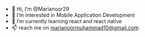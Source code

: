 - 👋 Hi, I’m @Marianoor29
- 👀 I’m interested in Mobile Application Development
- 🌱 I’m currently learning react and react native
- 📫 reach me on marianoormuhammad10@gmail.com

<!---
Mariajaved29/Mariajaved29 is a ✨ special ✨ repository because its `README.md` (this file) appears on your GitHub profile.
You can click the Preview link to take a look at your changes.
--->
